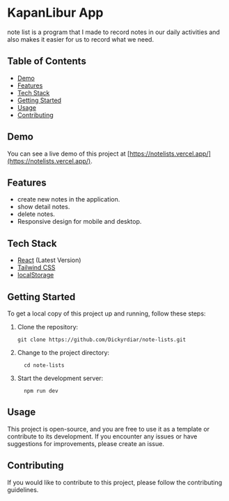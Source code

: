 # KapanLibur App

note list is a program that I made to record notes in our daily activities and also makes it easier for us to record what we need.

## Table of Contents

- [Demo](#demo)
- [Features](#features)
- [Tech Stack](#tech-stack)
- [Getting Started](#getting-started)
- [Usage](#usage)
- [Contributing](#contributing)

## Demo

You can see a live demo of this project at [https://notelists.vercel.app/](https://notelists.vercel.app/).

## Features

- create new notes in the application.
- show detail notes.
- delete notes.
- Responsive design for mobile and desktop.

## Tech Stack

- [React](https://reactjs.org) (Latest Version)
- [Tailwind CSS](https://tailwindcss.com)
- [localStorage](https://developer.mozilla.org/en-US/docs/Web/API/Window/localStorage)


## Getting Started

To get a local copy of this project up and running, follow these steps:

1. Clone the repository:

   ```shell
   git clone https://github.com/Dickyrdiar/note-lists.git
   ```

2. Change to the project directory:
   ```shell
     cd note-lists
   ```
3. Start the development server:
   ```shel
     npm run dev
   ```

## Usage

This project is open-source, and you are free to use it as a template or contribute to its development. If you encounter any issues or have suggestions for improvements, please create an issue.


## Contributing
If you would like to contribute to this project, please follow the contributing guidelines.
  
